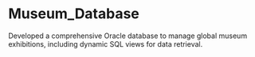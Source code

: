 # Museum_Database
 Developed a comprehensive Oracle database to manage global museum exhibitions, including dynamic SQL views for data retrieval.
